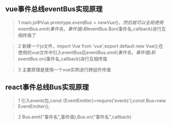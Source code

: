 ## vue事件总线eventBus实现原理

> 1 main.js中Vue.prototype.$eventBus=new Vue()，然后就可以全局使用$eventBus.$emit(事件名，事件值)和$eventBus.$on(事件名,callback)进行互相传值了

> 2 新建一个js文件，import Vue from 'vue';export default new Vue();在使用的vue文件中引入eventBus后eventBus.$emit(事件名，事件值)和eventBus.$on(事件名,callback)进行互相传值

> 3 主要原理是使用一个vue实例进行跨组件传值

## react事件总线Bus实现原理

> 1 引入events包,const {EventEmitter}=require('events');const Bus=new EventEmitter();

> 2 Bus.emit("事件名",事件值);Bus.on("事件名",callback)
